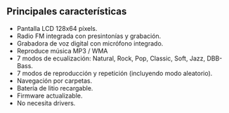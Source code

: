 ## Principales características

-	Pantalla  LCD 128x64 píxels.
-	Radio FM integrada con presintonías y grabación.
-	Grabadora de voz digital con micrófono integrado.
-	Reproduce música MP3 / WMA 
-	7 modos de ecualización: Natural, Rock, Pop, Classic, Soft, Jazz, DBB-Bass.
-	7 modos de reproducción y repetición (incluyendo modo aleatorio).
-	Navegación por carpetas.
-	Batería de litio recargable.
-	Firmware actualizable.
-	No necesita drivers.

